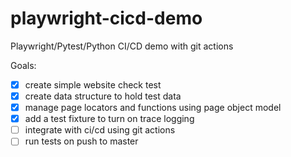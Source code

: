 # playwright-cicd-demo
Playwright/Pytest/Python CI/CD demo with git actions

Goals:
- [x] create simple website check test
- [x] create data structure to hold test data
- [x] manage page locators and functions using page object model
- [x] add a test fixture to turn on trace logging
- [ ] integrate with ci/cd using git actions
- [ ] run tests on push to master